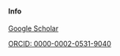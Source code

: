 #### Info
[Google Scholar](https://scholar.google.com/citations?authuser=3&user=bAy1N24AAAAJ)

[ORCID: 0000-0002-0531-9040](https://orcid.org/0000-0002-0531-9040)
